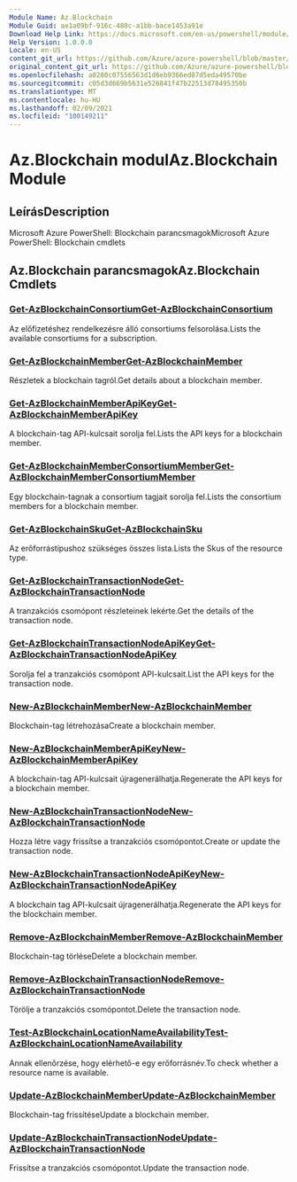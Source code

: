 ```yaml
---
Module Name: Az.Blockchain
Module Guid: ae1a09bf-916c-480c-a1bb-bace1453a91e
Download Help Link: https://docs.microsoft.com/en-us/powershell/module/az.blockchain
Help Version: 1.0.0.0
Locale: en-US
content_git_url: https://github.com/Azure/azure-powershell/blob/master/src/Blockchain/help/Az.Blockchain.md
original_content_git_url: https://github.com/Azure/azure-powershell/blob/master/src/Blockchain/help/Az.Blockchain.md
ms.openlocfilehash: a0280c07556563d1d6eb9366ed87d5eda49570be
ms.sourcegitcommit: c05d3d669b5631e526841f47b22513d78495350b
ms.translationtype: MT
ms.contentlocale: hu-HU
ms.lasthandoff: 02/09/2021
ms.locfileid: "100149211"
---
```

# <span data-ttu-id="930d2-101">Az.Blockchain modul</span><span class="sxs-lookup"><span data-stu-id="930d2-101">Az.Blockchain Module</span></span>
## <span data-ttu-id="930d2-102">Leírás</span><span class="sxs-lookup"><span data-stu-id="930d2-102">Description</span></span>
<span data-ttu-id="930d2-103">Microsoft Azure PowerShell: Blockchain parancsmagok</span><span class="sxs-lookup"><span data-stu-id="930d2-103">Microsoft Azure PowerShell: Blockchain cmdlets</span></span>

## <span data-ttu-id="930d2-104">Az.Blockchain parancsmagok</span><span class="sxs-lookup"><span data-stu-id="930d2-104">Az.Blockchain Cmdlets</span></span>
### [<span data-ttu-id="930d2-105">Get-AzBlockchainConsortium</span><span class="sxs-lookup"><span data-stu-id="930d2-105">Get-AzBlockchainConsortium</span></span>](Get-AzBlockchainConsortium.md)
<span data-ttu-id="930d2-106">Az előfizetéshez rendelkezésre álló consortiums felsorolása.</span><span class="sxs-lookup"><span data-stu-id="930d2-106">Lists the available consortiums for a subscription.</span></span>

### [<span data-ttu-id="930d2-107">Get-AzBlockchainMember</span><span class="sxs-lookup"><span data-stu-id="930d2-107">Get-AzBlockchainMember</span></span>](Get-AzBlockchainMember.md)
<span data-ttu-id="930d2-108">Részletek a blockchain tagról.</span><span class="sxs-lookup"><span data-stu-id="930d2-108">Get details about a blockchain member.</span></span>

### [<span data-ttu-id="930d2-109">Get-AzBlockchainMemberApiKey</span><span class="sxs-lookup"><span data-stu-id="930d2-109">Get-AzBlockchainMemberApiKey</span></span>](Get-AzBlockchainMemberApiKey.md)
<span data-ttu-id="930d2-110">A blockchain-tag API-kulcsait sorolja fel.</span><span class="sxs-lookup"><span data-stu-id="930d2-110">Lists the API keys for a blockchain member.</span></span>

### [<span data-ttu-id="930d2-111">Get-AzBlockchainMemberConsortiumMember</span><span class="sxs-lookup"><span data-stu-id="930d2-111">Get-AzBlockchainMemberConsortiumMember</span></span>](Get-AzBlockchainMemberConsortiumMember.md)
<span data-ttu-id="930d2-112">Egy blockchain-tagnak a consortium tagjait sorolja fel.</span><span class="sxs-lookup"><span data-stu-id="930d2-112">Lists the consortium members for a blockchain member.</span></span>

### [<span data-ttu-id="930d2-113">Get-AzBlockchainSku</span><span class="sxs-lookup"><span data-stu-id="930d2-113">Get-AzBlockchainSku</span></span>](Get-AzBlockchainSku.md)
<span data-ttu-id="930d2-114">Az erőforrástípushoz szükséges összes lista.</span><span class="sxs-lookup"><span data-stu-id="930d2-114">Lists the Skus of the resource type.</span></span>

### [<span data-ttu-id="930d2-115">Get-AzBlockchainTransactionNode</span><span class="sxs-lookup"><span data-stu-id="930d2-115">Get-AzBlockchainTransactionNode</span></span>](Get-AzBlockchainTransactionNode.md)
<span data-ttu-id="930d2-116">A tranzakciós csomópont részleteinek lekérte.</span><span class="sxs-lookup"><span data-stu-id="930d2-116">Get the details of the transaction node.</span></span>

### [<span data-ttu-id="930d2-117">Get-AzBlockchainTransactionNodeApiKey</span><span class="sxs-lookup"><span data-stu-id="930d2-117">Get-AzBlockchainTransactionNodeApiKey</span></span>](Get-AzBlockchainTransactionNodeApiKey.md)
<span data-ttu-id="930d2-118">Sorolja fel a tranzakciós csomópont API-kulcsait.</span><span class="sxs-lookup"><span data-stu-id="930d2-118">List the API keys for the transaction node.</span></span>

### [<span data-ttu-id="930d2-119">New-AzBlockchainMember</span><span class="sxs-lookup"><span data-stu-id="930d2-119">New-AzBlockchainMember</span></span>](New-AzBlockchainMember.md)
<span data-ttu-id="930d2-120">Blockchain-tag létrehozása</span><span class="sxs-lookup"><span data-stu-id="930d2-120">Create a blockchain member.</span></span>

### [<span data-ttu-id="930d2-121">New-AzBlockchainMemberApiKey</span><span class="sxs-lookup"><span data-stu-id="930d2-121">New-AzBlockchainMemberApiKey</span></span>](New-AzBlockchainMemberApiKey.md)
<span data-ttu-id="930d2-122">A blockchain-tag API-kulcsait újragenerálhatja.</span><span class="sxs-lookup"><span data-stu-id="930d2-122">Regenerate the API keys for a blockchain member.</span></span>

### [<span data-ttu-id="930d2-123">New-AzBlockchainTransactionNode</span><span class="sxs-lookup"><span data-stu-id="930d2-123">New-AzBlockchainTransactionNode</span></span>](New-AzBlockchainTransactionNode.md)
<span data-ttu-id="930d2-124">Hozza létre vagy frissítse a tranzakciós csomópontot.</span><span class="sxs-lookup"><span data-stu-id="930d2-124">Create or update the transaction node.</span></span>

### [<span data-ttu-id="930d2-125">New-AzBlockchainTransactionNodeApiKey</span><span class="sxs-lookup"><span data-stu-id="930d2-125">New-AzBlockchainTransactionNodeApiKey</span></span>](New-AzBlockchainTransactionNodeApiKey.md)
<span data-ttu-id="930d2-126">A blockchain tag API-kulcsait újragenerálhatja.</span><span class="sxs-lookup"><span data-stu-id="930d2-126">Regenerate the API keys for the blockchain member.</span></span>

### [<span data-ttu-id="930d2-127">Remove-AzBlockchainMember</span><span class="sxs-lookup"><span data-stu-id="930d2-127">Remove-AzBlockchainMember</span></span>](Remove-AzBlockchainMember.md)
<span data-ttu-id="930d2-128">Blockchain-tag törlése</span><span class="sxs-lookup"><span data-stu-id="930d2-128">Delete a blockchain member.</span></span>

### [<span data-ttu-id="930d2-129">Remove-AzBlockchainTransactionNode</span><span class="sxs-lookup"><span data-stu-id="930d2-129">Remove-AzBlockchainTransactionNode</span></span>](Remove-AzBlockchainTransactionNode.md)
<span data-ttu-id="930d2-130">Törölje a tranzakciós csomópontot.</span><span class="sxs-lookup"><span data-stu-id="930d2-130">Delete the transaction node.</span></span>

### [<span data-ttu-id="930d2-131">Test-AzBlockchainLocationNameAvailability</span><span class="sxs-lookup"><span data-stu-id="930d2-131">Test-AzBlockchainLocationNameAvailability</span></span>](Test-AzBlockchainLocationNameAvailability.md)
<span data-ttu-id="930d2-132">Annak ellenőrzése, hogy elérhető-e egy erőforrásnév.</span><span class="sxs-lookup"><span data-stu-id="930d2-132">To check whether a resource name is available.</span></span>

### [<span data-ttu-id="930d2-133">Update-AzBlockchainMember</span><span class="sxs-lookup"><span data-stu-id="930d2-133">Update-AzBlockchainMember</span></span>](Update-AzBlockchainMember.md)
<span data-ttu-id="930d2-134">Blockchain-tag frissítése</span><span class="sxs-lookup"><span data-stu-id="930d2-134">Update a blockchain member.</span></span>

### [<span data-ttu-id="930d2-135">Update-AzBlockchainTransactionNode</span><span class="sxs-lookup"><span data-stu-id="930d2-135">Update-AzBlockchainTransactionNode</span></span>](Update-AzBlockchainTransactionNode.md)
<span data-ttu-id="930d2-136">Frissítse a tranzakciós csomópontot.</span><span class="sxs-lookup"><span data-stu-id="930d2-136">Update the transaction node.</span></span>


